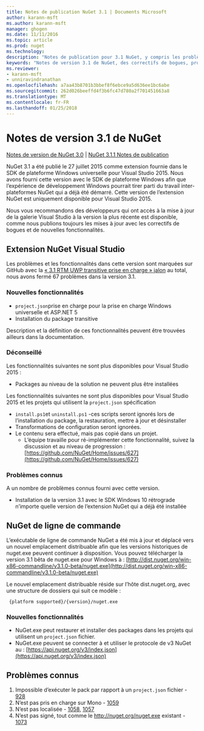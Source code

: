 ```yaml
---
title: Notes de publication NuGet 3.1 | Documents Microsoft
author: karann-msft
ms.author: karann-msft
manager: ghogen
ms.date: 11/11/2016
ms.topic: article
ms.prod: nuget
ms.technology: 
description: "Notes de publication pour 3.1 NuGet, y compris les problèmes connus, les correctifs de bogues, les fonctionnalités ajoutées et dcr."
keywords: "Notes de version 3.1 de NuGet, des correctifs de bogues, problèmes connus, ajouté des fonctionnalités, DCR"
ms.reviewer:
- karann-msft
- unniravindranathan
ms.openlocfilehash: a7aa43b8701b3bbef8f6ebce9a5d636ee1bc6abe
ms.sourcegitcommit: 262d026beeffd4f3b6fc47d780a2f701451663a8
ms.translationtype: MT
ms.contentlocale: fr-FR
ms.lasthandoff: 01/25/2018
---
```

# <a name="nuget-31-release-notes"></a>Notes de version 3.1 de NuGet

[Notes de version de NuGet 3.0](../release-notes/nuget-3.0.0.md) | [NuGet 3.1.1 Notes de publication](../release-notes/nuget-3.1.1.md)

NuGet 3.1 a été publié le 27 juillet 2015 comme extension fournie dans le SDK de plateforme Windows universelle pour Visual Studio 2015. Nous avons fourni cette version avec le SDK de plateforme Windows afin que l’expérience de développement Windows pourrait tirer parti du travail inter-plateformes NuGet qui a déjà été démarré. Cette version de l’extension NuGet est uniquement disponible pour Visual Studio 2015.

Nous vous recommandons des développeurs qui ont accès à la mise à jour de la galerie Visual Studio à la version la plus récente est disponible, comme nous publions toujours les mises à jour avec les correctifs de bogues et de nouvelles fonctionnalités.

## <a name="nuget-visual-studio-extension"></a>Extension NuGet Visual Studio

Les problèmes et les fonctionnalités dans cette version sont marquées sur GitHub avec la [« 3.1 RTM UWP transitive prise en charge » jalon](https://github.com/NuGet/Home/issues?utf8=%E2%9C%93&q=is%3Aclosed+milestone%3A%223.1+RTM+UWP+transitive+support%22+) au total, nous avons fermé 67 problèmes dans la version 3.1.

### <a name="new-features"></a>Nouvelles fonctionnalités

* `project.json`prise en charge pour la prise en charge Windows universelle et ASP.NET 5
* Installation du package transitive

Description et la définition de ces fonctionnalités peuvent être trouvées ailleurs dans la documentation.

### <a name="deprecated"></a>Déconseillé

Les fonctionnalités suivantes ne sont plus disponibles pour Visual Studio 2015 :

* Packages au niveau de la solution ne peuvent plus être installées

Les fonctionnalités suivantes ne sont plus disponibles pour Visual Studio 2015 et les projets qui utilisent la `project.json` spécification

* `install.ps1`et `uninstall.ps1` -ces scripts seront ignorés lors de l’installation du package, la restauration, mettre à jour et désinstaller
* Transformations de configuration seront ignorées.
* Le contenu sera effectué, mais pas copié dans un projet.
    * L’équipe travaille pour ré-implémenter cette fonctionnalité, suivez la discussion et au niveau de progression : [https://github.com/NuGet/Home/issues/627](https://github.com/NuGet/Home/issues/627)


### <a name="known-issues"></a>Problèmes connus

A un nombre de problèmes connus fourni avec cette version.

* Installation de la version 3.1 avec le SDK Windows 10 rétrograde n’importe quelle version de l’extension NuGet qui a déjà été installée

## <a name="nuget-command-line"></a>NuGet de ligne de commande

L’exécutable de ligne de commande NuGet a été mis à jour et déplacé vers un nouvel emplacement distribuable afin que les versions historiques de nuget.exe peuvent continuer à disposition.  Vous pouvez télécharger la version 3.1 bêta de nuget.exe pour Windows à : [http://dist.nuget.org/win-x86-commandline/v3.1.0-beta/nuget.exe](http://dist.nuget.org/win-x86-commandline/v3.1.0-beta/nuget.exe)

Le nouvel emplacement distribuable réside sur l’hôte dist.nuget.org, avec une structure de dossiers qui suit ce modèle :

     {platform supported}/{version}/nuget.exe

### <a name="new-features"></a>Nouvelles fonctionnalités

* NuGet.exe peut restaurer et installer des packages dans les projets qui utilisent un `project.json` fichier.
* NuGet.exe peuvent se connecter à et utiliser le protocole de v3 NuGet au : [https://api.nuget.org/v3/index.json](https://api.nuget.org/v3/index.json)

## <a name="known-issues"></a>Problèmes connus ##

1.    Impossible d’exécuter le pack par rapport à un `project.json` fichier - [928](https://github.com/NuGet/Home/issues/928)
2.    N’est pas pris en charge sur Mono - [1059](https://github.com/NuGet/Home/issues/1059)
3.    N’est pas localisée - [1058](https://github.com/NuGet/Home/issues/1058), [1057](https://github.com/NuGet/Home/issues/1057)
4.    N’est pas signé, tout comme le http://nuget.org/nuget.exe existant - [1073](https://github.com/NuGet/Home/issues/1073)
